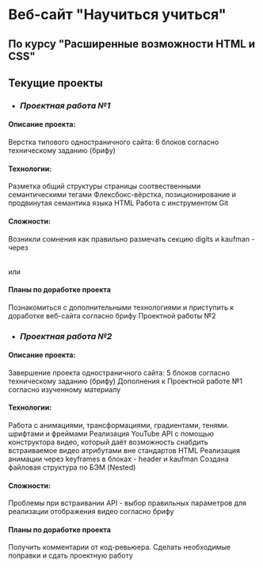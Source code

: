 # Веб-сайт "Научиться учиться"
По курсу "Расширенные возможности HTML и CSS"
---
## Текущие проекты

* ### *Проектная работа №1*
#### Описание проекта:
Верстка типового одностраничного сайта: 6 блоков согласно техническому заданию (брифу)
#### Технологии:
Разметка общий структуры страницы соотвественными семантическими тегами
Флексбокс-вёрстка, позиционирование и продвинутая семантика языка HTML
Работа с инструментом Git
#### Сложности:
Возникли сомнения как правильно размечать секцию digits и kaufman - через <table></table> или <ul></ul>
#### Планы по доработке проекта
Познакомиться с дополнительными технологиями и приступить к доработке веб-сайта согласно брифу Проектной работы №2

* ### *Проектная работа №2*
#### Описание проекта:
Завершение проекта одностраничного сайта: 5 блоков согласно техническому заданию (брифу)
Дополнения к Проектной работе №1 согласно изученному материалу
#### Технологии:
Работа с анимациями, трансформациями, градиентами, тенями. шрифтами и фреймами
Реализация YouTube API с помощью конструктора видео, который даёт возможность снабдить встраиваемое видео атрибутами вне стандартов HTML
Реализация анимации через keyframes в блоках - header и kaufman
Создана файловая структура по БЭМ (Nested)
#### Сложности:
Проблемы при встраивании API - выбор правильных параметров для реализации отображения видео согласно брифу
#### Планы по доработке проекта
Получить комментарии от код-ревьюера. Сделать необходимые поправки и сдать проектную работу
